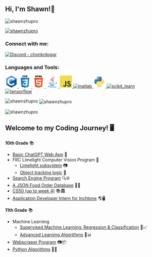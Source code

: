## Hi, I'm Shawn!👋

<p align="left"> <img src="https://komarev.com/ghpvc/?username=shawnzhupro&label=Profile%20views&color=0e75b6&style=flat" alt="shawnzhupro" /> </p>

<p align="left"> <a href="https://github.com/ryo-ma/github-profile-trophy"><img src="https://github-profile-trophy.vercel.app/?username=shawnzhupro" alt="shawnzhupro" /></a> </p>

<h3 align="left">Connect with me:</h3>
<p align="left">
  <a href="https://discordapp.com/users/chonkrdoggr">
    <img src="https://img.shields.io/badge/Discord-chonkrdoggr-blue" alt="Discord - chonkrdoggr">
  </a>
</p>


<h3 align="left">Languages and Tools:</h3>
<p align="left">
  <a href="https://www.cprogramming.com/" target="_blank" rel="noreferrer">
    <img src="https://raw.githubusercontent.com/devicons/devicon/master/icons/c/c-original.svg" alt="c" title="C" width="40" height="40"/>
  </a>
  <a href="https://www.w3schools.com/css/" target="_blank" rel="noreferrer">
    <img src="https://raw.githubusercontent.com/devicons/devicon/master/icons/css3/css3-original-wordmark.svg" alt="css3" title="CSS3" width="40" height="40"/>
  </a>
  <a href="https://www.w3.org/html/" target="_blank" rel="noreferrer">
    <img src="https://raw.githubusercontent.com/devicons/devicon/master/icons/html5/html5-original-wordmark.svg" alt="html5" title="HTML5" width="40" height="40"/>
  </a>
  <a href="https://www.java.com" target="_blank" rel="noreferrer">
    <img src="https://raw.githubusercontent.com/devicons/devicon/master/icons/java/java-original.svg" alt="java" title="Java" width="40" height="40"/>
  </a>
  <a href="https://developer.mozilla.org/en-US/docs/Web/JavaScript" target="_blank" rel="noreferrer">
    <img src="https://raw.githubusercontent.com/devicons/devicon/master/icons/javascript/javascript-original.svg" alt="javascript" title="JavaScript" width="40" height="40"/>
  </a>
  <a href="https://www.mathworks.com/" target="_blank" rel="noreferrer">
    <img src="https://upload.wikimedia.org/wikipedia/commons/2/21/Matlab_Logo.png" alt="matlab" title="MATLAB" width="40" height="40"/>
  </a>
  <a href="https://www.python.org" target="_blank" rel="noreferrer">
    <img src="https://raw.githubusercontent.com/devicons/devicon/master/icons/python/python-original.svg" alt="python" title="Python" width="40" height="40"/>
  </a>
  <a href="https://scikit-learn.org/" target="_blank" rel="noreferrer">
    <img src="https://upload.wikimedia.org/wikipedia/commons/0/05/Scikit_learn_logo_small.svg" alt="scikit_learn" title="scikit-learn" width="40" height="40"/>
  </a>
  <a href="https://www.tensorflow.org" target="_blank" rel="noreferrer">
    <img src="https://www.vectorlogo.zone/logos/tensorflow/tensorflow-icon.svg" alt="tensorflow" title="TensorFlow" width="40" height="40"/>
  </a>
</p>


<p><img align="left" src="https://github-readme-stats.vercel.app/api/top-langs?username=shawnzhupro&show_icons=true&locale=en&layout=compact" alt="shawnzhupro" /></p>

<p>&nbsp;<img align="center" src="https://github-readme-stats.vercel.app/api?username=shawnzhupro&show_icons=true&locale=en" alt="shawnzhupro" /></p>

<p><img align="center" src="https://github-readme-streak-stats.herokuapp.com/?user=shawnzhupro&" alt="shawnzhupro" /></p>

## Welcome to my Coding Journey! 🖥️


**10th Grade** 📚

- [Basic ChatGPT Web App](https://shawnzhuchatgpt.bubbleapps.io/version-test) 💬
- FRC Limelight Computer Vision Program 🤖
  - [Limelight subsystem](https://github.com/ShawnZhuPro/2022-IAP-Turret/blob/main/2022%20IAP-Turret/src/main/java/frc/robot/subsystems/Limelight.java) 📷
  - [Object tracking logic](https://github.com/ShawnZhuPro/2022-IAP-Turret/blob/main/2022%20IAP-Turret/src/main/java/frc/robot/commands/SearchAndSpin.java) 🎯
- [Search Engine Program](https://github.com/ShawnZhuPro/Python-Projects/tree/main/Search_Engine) 🔍🌐
- [A JSON Food Order Database](https://github.com/ShawnZhuPro/Python-Projects/tree/main/Food_Orders_JSON) 🍔🍕
- [CS50 (up to week 4)](https://pll.harvard.edu/course/cs50-introduction-computer-science) 📚🏛️
- [Application Developer Intern for Inchtone](https://www.linkedin.com/company/inchtone/) 🌎🖥️

**11th Grade** 📚

- Machine Learning
  - [Supervised Machine Learning: Regression & Classification](https://www.coursera.org/account/accomplishments/verify/BCZXVF56XYAA) 🤖📈
  - [Advanced Learning Algorithms](https://www.coursera.org/learn/advanced-learning-algorithms/) 🧠📊
- [Webscraper Program](https://github.com/ShawnZhuPro/Python-Projects/tree/main/Webscraper) 📷📦
- [Python Algorithms](https://github.com/ShawnZhuPro/Grokking_Algorithms) 🐍🧠



<!--
**ShawnZhuPro/ShawnZhuPro** is a ✨ _special_ ✨ repository because its `README.md` (this file) appears on your GitHub profile.

Here are some ideas to get you started:

- 🔭 I’m currently working on ...
- 🌱 I’m currently learning ...
- 👯 I’m looking to collaborate on ...
- 🤔 I’m looking for help with ...
- 💬 Ask me about ...
- 📫 How to reach me: ...
- 😄 Pronouns: ...
- ⚡ Fun fact: ...
-->
